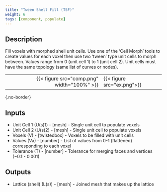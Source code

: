 ```yaml
---
title: "Tween Shell Fill (TSF)"
weight: 6
tags: [component, populate]
---
```


## Description

Fill voxels with morphed shell unit cells. Use one of the ‘Cell Morph’ tools to create values for each voxel then use two ‘tween’ type unit cells to morph between. Values range from 0 (unit cell 1) to 1 (unit cell 2). Unit cells must have the same topology (same list of curves or nodes).

| | |
| ---: | :--- |
|{{< figure src="comp.png" width="100%" >}} |{{< figure src="ex.png">}} |
{.no-border}

## Inputs

- Unit Cell 1 (U(s)1) - [mesh] - Single unit cell to populate voxels
- Unit Cell 2 (U(s)2) - [mesh] - Single unit cell to populate voxels
- Voxels (V) - [twistedbox] - Voxels to be filled with unit cells
- Values (Va) - [number] - List of values from 0-1 (flattened) corresponding to each voxel
- Tolerance (T) - [number] - Tolerance for merging faces and vertices (~0.1 - 0.001)

## Outputs

- Lattice (shell) (L(s)) - [mesh] - Joined mesh that makes up the lattice